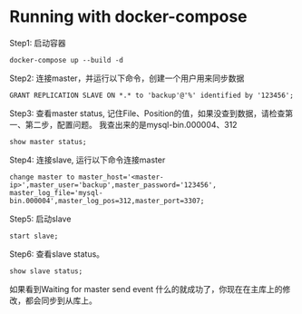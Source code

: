 # Running with docker-compose
Step1: 启动容器
```
docker-compose up --build -d
```

Step2: 连接master，并运行以下命令，创建一个用户用来同步数据
```
GRANT REPLICATION SLAVE ON *.* to 'backup'@'%' identified by '123456';
```

Step3: 查看master status, 记住File、Position的值，如果没查到数据，请检查第一、第二步，配置问题。 
我查出来的是mysql-bin.000004、312
````
show master status;
````

Step4: 连接slave, 运行以下命令连接master
````
change master to master_host='<master-ip>',master_user='backup',master_password='123456', master_log_file='mysql-bin.000004',master_log_pos=312,master_port=3307;
````

Step5: 启动slave
````
start slave;
````

Step6: 查看slave status。
````
show slave status;
````

如果看到Waiting for master send event 什么的就成功了，你现在在主库上的修改，都会同步到从库上。